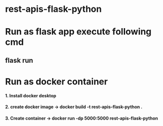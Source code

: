 # rest-apis-flask-python

# Run as flask app execute following cmd
## flask run

# Run as docker container
#### 1. Install docker desktop
#### 2. create docker image -> docker build -t rest-apis-flask-python .
#### 3. Create container -> docker run -dp 5000:5000 rest-apis-flask-python

